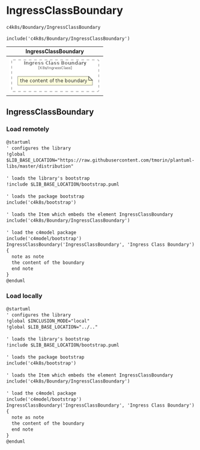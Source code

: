 # IngressClassBoundary


```text
c4k8s/Boundary/IngressClassBoundary
```

```text
include('c4k8s/Boundary/IngressClassBoundary')
```



| IngressClassBoundary |
| :---: |
| ![illustration for IngressClassBoundary](../../c4k8s/Boundary/IngressClassBoundary.Local.png) |




## IngressClassBoundary

### Load remotely
```plantuml
@startuml
' configures the library
!global $LIB_BASE_LOCATION="https://raw.githubusercontent.com/tmorin/plantuml-libs/master/distribution"

' loads the library's bootstrap
!include $LIB_BASE_LOCATION/bootstrap.puml

' loads the package bootstrap
include('c4k8s/bootstrap')

' loads the Item which embeds the element IngressClassBoundary
include('c4k8s/Boundary/IngressClassBoundary')

' load the c4model package
include('c4model/bootstrap')
IngressClassBoundary('IngressClassBoundary', 'Ingress Class Boundary') {
  note as note
  the content of the boundary
  end note
}
@enduml
```

### Load locally
```plantuml
@startuml
' configures the library
!global $INCLUSION_MODE="local"
!global $LIB_BASE_LOCATION="../.."

' loads the library's bootstrap
!include $LIB_BASE_LOCATION/bootstrap.puml

' loads the package bootstrap
include('c4k8s/bootstrap')

' loads the Item which embeds the element IngressClassBoundary
include('c4k8s/Boundary/IngressClassBoundary')

' load the c4model package
include('c4model/bootstrap')
IngressClassBoundary('IngressClassBoundary', 'Ingress Class Boundary') {
  note as note
  the content of the boundary
  end note
}
@enduml
```

